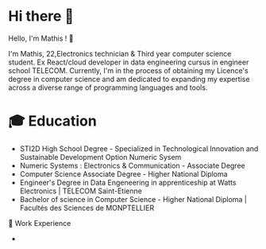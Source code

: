 # Hi there 👋

Hello, I'm Mathis ! 👋

I'm Mathis, 22,Electronics technician & Third year computer science student. Ex React/cloud developer in data engineering cursus in engineer school TELECOM.
Currently, I'm in the process of obtaining my Licence's degree in computer science and am dedicated to expanding my expertise across a diverse range of programming languages and tools.

# 🎓 Education
  - STI2D High School Degree - Specialized in Technological Innovation and Sustainable Development Option Numeric Sysem
  - Numeric Systems : Electronics & Communication - Associate Degree
  - Computer Science  Associate Degree - Higher National Diploma
  - Engineer's Degree in Data Engeneering in apprenticeship at Watts Electronics | TELECOM Saint-Etienne
  - Bachelor of science in Computer Science - Higher National Diploma | Facultés des Sciences de MONPTELLIER

💼 Work Experience

  -



